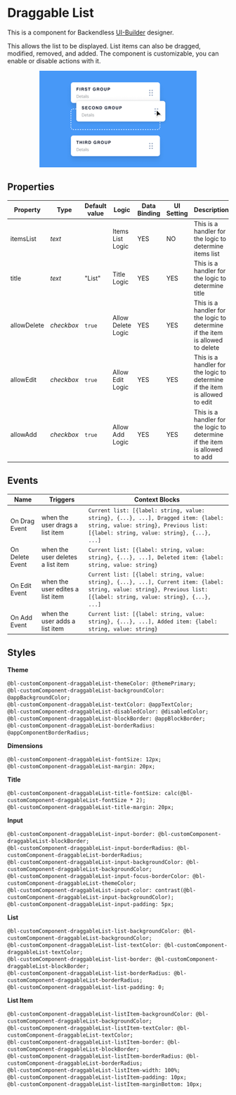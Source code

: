 # Draggable List

This is a component for Backendless [UI-Builder](https://backendless.com/developers/#ui-builder) designer.

This allows the list to be displayed. List items can also be dragged, modified, removed, and added.
The component is customizable, you can enable or disable actions with it.

<p align="center">
  <img alt="main thumbnail" height="220" src="./thumbnail.png" width="358"/>
</p>

## Properties

| Property    | Type       | Default value | Logic              | Data Binding | UI Setting | Description                                                                   |
|-------------|------------|---------------|--------------------|--------------|------------|-------------------------------------------------------------------------------|
| itemsList   | *text*     |               | Items List Logic   | YES          | NO         | This is a handler for the logic to determine items list                       |
| title       | *text*     | "List"        | Title Logic        | YES          | YES        | This is a handler for the logic to determine title                            |
| allowDelete | *checkbox* | `true`        | Allow Delete Logic | YES          | YES        | This is a handler for the logic to determine if the item is allowed to delete |
| allowEdit   | *checkbox* | `true`        | Allow Edit Logic   | YES          | YES        | This is a handler for the logic to determine if the item is allowed to edit   |
| allowAdd    | *checkbox* | `true`        | Allow Add Logic    | YES          | YES        | This is a handler for the logic to determine if the item is allowed to add|

## Events

| Name            | Triggers                          | Context Blocks                                                                                                                                                          |
|-----------------|-----------------------------------|-------------------------------------------------------------------------------------------------------------------------------------------------------------------------|
| On Drag Event   | when the user drags a list item   | `Current list: [{label: string, value: string}, {...}, ...], Dragged item: {label: string, value: string}, Previous list: [{label: string, value: string}, {...}, ...]` |
| On Delete Event | when the user deletes a list item | `Current list: [{label: string, value: string}, {...}, ...], Deleted item: {label: string, value: string}`                                                              |
| On Edit Event   | when the user edites a list item  | `Current list: [{label: string, value: string}, {...}, ...], Current item: {label: string, value: string}, Previous list: [{label: string, value: string}, {...}, ...]` |
| On Add Event    | when the user adds a list item    | `Current list: [{label: string, value: string}, {...}, ...], Added item: {label: string, value: string}`                                                                |

## Styles

**Theme**
````
@bl-customComponent-draggableList-themeColor: @themePrimary;
@bl-customComponent-draggableList-backgroundColor: @appBackgroundColor;
@bl-customComponent-draggableList-textColor: @appTextColor;
@bl-customComponent-draggableList-disabledColor: @disabledColor;
@bl-customComponent-draggableList-blockBorder: @appBlockBorder;
@bl-customComponent-draggableList-borderRadius: @appComponentBorderRadius;
````

**Dimensions**
````
@bl-customComponent-draggableList-fontSize: 12px;
@bl-customComponent-draggableList-margin: 20px;
````

**Title**
````
@bl-customComponent-draggableList-title-fontSize: calc(@bl-customComponent-draggableList-fontSize * 2);
@bl-customComponent-draggableList-title-margin: 20px;
````

**Input**
````
@bl-customComponent-draggableList-input-border: @bl-customComponent-draggableList-blockBorder;
@bl-customComponent-draggableList-input-borderRadius: @bl-customComponent-draggableList-borderRadius;
@bl-customComponent-draggableList-input-backgroundColor: @bl-customComponent-draggableList-backgroundColor;
@bl-customComponent-draggableList-input-focus-borderColor: @bl-customComponent-draggableList-themeColor;
@bl-customComponent-draggableList-input-color: contrast(@bl-customComponent-draggableList-input-backgroundColor);
@bl-customComponent-draggableList-input-padding: 5px;
````

**List**
````
@bl-customComponent-draggableList-list-backgroundColor: @bl-customComponent-draggableList-backgroundColor;
@bl-customComponent-draggableList-list-textColor: @bl-customComponent-draggableList-textColor;
@bl-customComponent-draggableList-list-border: @bl-customComponent-draggableList-blockBorder;
@bl-customComponent-draggableList-list-borderRadius: @bl-customComponent-draggableList-borderRadius;
@bl-customComponent-draggableList-list-padding: 0;
````

**List Item**
````
@bl-customComponent-draggableList-listItem-backgroundColor: @bl-customComponent-draggableList-backgroundColor;
@bl-customComponent-draggableList-listItem-textColor: @bl-customComponent-draggableList-textColor;
@bl-customComponent-draggableList-listItem-border: @bl-customComponent-draggableList-blockBorder;
@bl-customComponent-draggableList-listItem-borderRadius: @bl-customComponent-draggableList-borderRadius;
@bl-customComponent-draggableList-listItem-width: 100%;
@bl-customComponent-draggableList-listItem-padding: 10px;
@bl-customComponent-draggableList-listItem-marginBottom: 10px;
````

